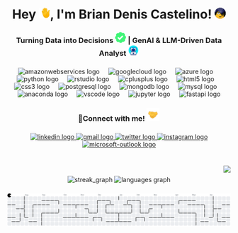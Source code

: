 <h1 align="center">Hey <img src="https://raw.githubusercontent.com/bcastelino/bcastelino/main/gif/wave.gif" width="25px" height="25px"/>, I'm Brian Denis Castelino! <img src="https://raw.githubusercontent.com/bcastelino/bcastelino/main/gif/emo.gif" width="25px" height="25px"/></h1>

###

<h3 align="center">Turning Data into Decisions <img src="https://raw.githubusercontent.com/bcastelino/bcastelino/main/gif/green-tick.gif" width="25px" height="25px"/> | GenAI & LLM-Driven Data Analyst <img src="https://raw.githubusercontent.com/bcastelino/bcastelino/main/gif/robot.gif" width="25px" height="25px"/></h3>

###

<div align="center">
  <img src="https://skillicons.dev/icons?i=aws" height="60" alt="amazonwebservices logo"  />
  <img width="12" />
  <img src="https://cdn.jsdelivr.net/gh/devicons/devicon/icons/googlecloud/googlecloud-original.svg" height="60" alt="googlecloud logo"  />
  <img width="12" />
  <img src="https://cdn.jsdelivr.net/gh/devicons/devicon/icons/azure/azure-original.svg" height="60" alt="azure logo"  />
  <img width="12" />
  <img src="https://skillicons.dev/icons?i=py" height="60" alt="python logo"  />
  <img width="12" />
  <img src="https://cdn.jsdelivr.net/gh/devicons/devicon/icons/rstudio/rstudio-original.svg" height="60" alt="rstudio logo"  />
  <img width="12" />
  <img src="https://cdn.jsdelivr.net/gh/devicons/devicon/icons/cplusplus/cplusplus-original.svg" height="60" alt="cplusplus logo"  />
  <img width="12" />
  <img src="https://cdn.jsdelivr.net/gh/devicons/devicon/icons/html5/html5-original.svg" height="60" alt="html5 logo"  />
  <img width="12" />
  <img src="https://cdn.jsdelivr.net/gh/devicons/devicon/icons/css3/css3-original.svg" height="60" alt="css3 logo"  />
  <img width="12" />
  <img src="https://cdn.jsdelivr.net/gh/devicons/devicon/icons/postgresql/postgresql-original.svg" height="60" alt="postgresql logo"  />
  <img width="12" />
  <img src="https://cdn.jsdelivr.net/gh/devicons/devicon/icons/mongodb/mongodb-original.svg" height="60" alt="mongodb logo"  />
  <img width="12" />
  <img src="https://cdn.jsdelivr.net/gh/devicons/devicon/icons/mysql/mysql-original.svg" height="60" alt="mysql logo"  />
  <img width="12" />
  <img src="https://cdn.jsdelivr.net/gh/devicons/devicon/icons/anaconda/anaconda-original.svg" height="60" alt="anaconda logo"  />
  <img width="12" />
  <img src="https://cdn.jsdelivr.net/gh/devicons/devicon/icons/vscode/vscode-original.svg" height="60" alt="vscode logo"  />
  <img width="12" />
  <img src="https://cdn.jsdelivr.net/gh/devicons/devicon/icons/jupyter/jupyter-original.svg" height="60" alt="jupyter logo"  />
  <img width="12" />
  <img src="https://cdn.jsdelivr.net/gh/devicons/devicon/icons/fastapi/fastapi-original.svg" height="60" alt="fastapi logo"  />
</div>

###

<h3 align="center">🔗Connect with me! <img src="https://raw.githubusercontent.com/bcastelino/bcastelino/main/gif/handshake.gif" width="30px" height="30px"/></h3>

###

<div align="center">
  <a href="https://www.linkedin.com/in/cas7elino/" target="_blank">
    <img src="https://raw.githubusercontent.com/maurodesouza/profile-readme-generator/master/src/assets/icons/social/linkedin/default.svg" width="40" height="25" alt="linkedin logo"  />
  </a>
  <a href="mailto:briancastelino07@gmail.com" target="_blank">
    <img src="https://raw.githubusercontent.com/maurodesouza/profile-readme-generator/master/src/assets/icons/social/gmail/default.svg" width="40" height="25" alt="gmail logo"  />
  </a>
  <a href="https://x.com/cas7elino" target="_blank">
    <img src="https://raw.githubusercontent.com/maurodesouza/profile-readme-generator/master/src/assets/icons/social/twitter/default.svg" width="40" height="25" alt="twitter logo"  />
  </a>
  <a href="https://www.instagram.com/cas7elino" target="_blank">
    <img src="https://raw.githubusercontent.com/maurodesouza/profile-readme-generator/master/src/assets/icons/social/instagram/default.svg" width="40" height="25" alt="instagram logo"  />
  </a>
  <a href="mailto:bcasteli@gmu.edu" target="_blank">
    <img src="https://raw.githubusercontent.com/maurodesouza/profile-readme-generator/master/src/assets/icons/social/microsoft-outlook/default.svg" width="40" height="25" alt="microsoft-outlook logo"  />
  </a>
</div>

###

<br clear="both">

<img align="right" src="https://visitor-badge.laobi.icu/badge?page_id=bcastelino.bcastelino&"  />

###

<div align="center">
  <img src="https://streak-stats.demolab.com?user=bcastelino&locale=en&mode=weekly&theme=dracula&hide_border=false&border_radius=5&order=3" height="150" alt="streak_graph"  />
  <img src="https://github-readme-stats.vercel.app/api/top-langs?username=bcastelino&locale=en&hide_title=false&layout=compact&card_width=320&langs_count=7&theme=dracula&hide_border=false&order=2" height="150" alt="languages graph"  />
</div>

###

<picture>
  <source media="(prefers-color-scheme: dark)" srcset="https://raw.githubusercontent.com/bcastelino/bcastelino/output/pacman-contribution-graph-dark.svg">
  <source media="(prefers-color-scheme: light)" srcset="https://raw.githubusercontent.com/bcastelino/bcastelino/output/pacman-contribution-graph.svg">
  <img alt="pacman contribution graph" src="https://raw.githubusercontent.com/bcastelino/bcastelino/output/pacman-contribution-graph.svg">
</picture>

<!-- _Generated with [abozanona/pacman-contribution-graph](https://abozanona.github.io/pacman-contribution-graph/)_ -->
###
